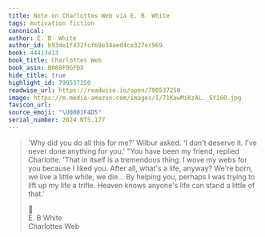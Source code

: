 ```yaml
---
title: Note on Charlottes Web via E. B  White
tags: motivation fiction
canonical:
author: E. B  White
author_id: b93de1f432fcf69e34aed4ce327ec969
book: 44413413
book_title: Charlottes Web
book_asin: B088F9GFDX
hide_title: true
highlight_id: 790537250
readwise_url: https://readwise.io/open/790537250
image: https://m.media-amazon.com/images/I/71KawMiKzAL._SY160.jpg
favicon_url:
source_emoji: "\U0001F4D5"
serial_number: 2024.NTS.177
---
```

> 'Why did you do all this for me?' Wilbur asked. 'I don't deserve it. I've never done anything for you.' "You have been my friend, replied Charlotte. 'That in itself is a tremendous thing. I wove my webs for you because I liked you. After all, what's a life, anyway? We're born, we live a little while, we die... By helping you, perhaps I was trying to lift up my life a trifle. Heaven knows anyone's life can stand a little of that.'
> <div class="quoteback-footer"><div class="quoteback-avatar"><span class="mini-emoji"> 📕</span></div><div class="quoteback-metadata"><div class="metadata-inner"><span style="display:none">FROM:</span><div aria-label="E. B  White" class="quoteback-author"> E. B  White</div><div aria-label="Charlottes Web" class="quoteback-title"> Charlottes Web</div></div></div></div>